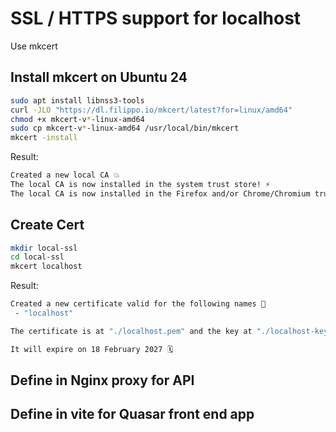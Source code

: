 # SSL / HTTPS support for localhost

Use mkcert

## Install mkcert on Ubuntu 24

```sh
sudo apt install libnss3-tools
curl -JLO "https://dl.filippo.io/mkcert/latest?for=linux/amd64"
chmod +x mkcert-v*-linux-amd64
sudo cp mkcert-v*-linux-amd64 /usr/local/bin/mkcert
mkcert -install
```
Result:

```sh
Created a new local CA 💥
The local CA is now installed in the system trust store! ⚡️
The local CA is now installed in the Firefox and/or Chrome/Chromium trust store (requires browser restart)! 🦊
```

## Create Cert

```sh
mkdir local-ssl
cd local-ssl
mkcert localhost
```

Result:

```sh
Created a new certificate valid for the following names 📜
 - "localhost"

The certificate is at "./localhost.pem" and the key at "./localhost-key.pem" ✅

It will expire on 18 February 2027 🗓
```

## Define in Nginx proxy for API


## Define in vite for Quasar front end app

